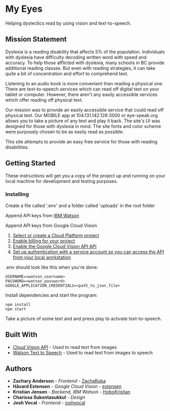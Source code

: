 # My Eyes

Helping dyslectics read by using vision and text-to-speech.

## Mission Statement

Dyslexia is a reading disability that affects 5% of the population.  Individuals with dyslexia have difficulty decoding written word with speed and accuracy.  To help those afflicted with dyslexia, many schools in BC provide additional reading classes.  But even with reading strategies, it can take quite a bit of concentration and effort to comprehend text.

Listening to an audio book is more convenient than reading a physical one.  There are text-to-speech services which can read off digital text on your tablet or computer.  However, there aren't any easily accessible services which offer reading off physical text.

Our mission was to provide an easily accessible service that could read off physical text.  Our MOBILE app at 104.131.142.126:3000 or eye-speak.org allows you to take a picture of any text and play it back.  The site's UI was designed for those with dyslexia in mind.  The site fonts and color scheme were purposely chosen to be as easily read as possible.

This site attempts to provide an easy free service for those with reading disabilities.

## Getting Started

These instructions will get you a copy of the project up and running on your local machine for development and testing purposes.

### Installing

Create a file called '.env' and a folder called 'uploads' in the root folder

Append API keys from [IBM Watson](https://www.ibm.com/watson/services/text-to-speech/)

Append API keys from Google Cloud Vision
1. [Select or create a Cloud Platform project](https://console.cloud.google.com/project)
2. [Enable billing for your project](https://support.google.com/cloud/answer/6293499#enable-billing)
3. [Enable the Google Cloud Vision API API](https://console.cloud.google.com/flows/enableapi?apiid=vision.googleapis.com)
4. [Set up authentication with a service account so you can access the API from your local workstation](https://cloud.google.com/docs/authentication/getting-started)

.env should look like this when you're done:
```
USERNAME=<watson_username>
PASSWORD=<watson_password>
GOOGLE_APPLICATION_CREDENTIALS=<path_to_json_file>
```

Install dependencies and start the program:

```
npm install
npm start
```


Take a picture of some text and and press play to activate text-to-speech.


## Built With

* [Cloud Vision API](https://cloud.google.com/vision/) - Used to read text from images
* [Watson Text to Speech](https://console.bluemix.net/catalog/services/text-to-speech) - Used to read text from images to speech

## Authors

* **Zachary Anderson** - *Frontend* - [ZachaRuba](https://github.com/ZachaRuba)
* **Håvard Estensen** - *Google Cloud Vision* - [estensen](https://github.com/estensen)
* **Kristian Jensen** - *Backend, IBM Watson* - [HoboKristian](https://github.com/HoboKristian)
* **Charissa Sukontasukkul** - *Design*
* **Josh Vocal** - *Frontend* - [joshvocal](https://github.com/joshvocal)
